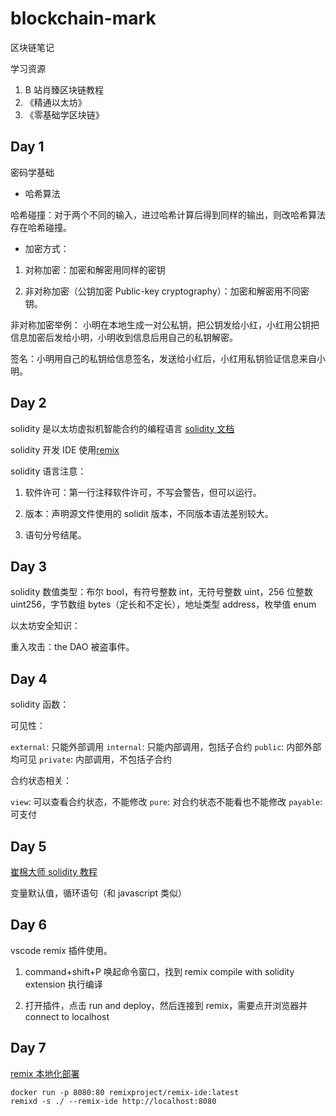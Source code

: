 # blockchain-mark

区块链笔记

学习资源

1. B 站肖臻区块链教程
2. 《精通以太坊》
3. 《零基础学区块链》

## Day 1

密码学基础

- 哈希算法

哈希碰撞：对于两个不同的输入，进过哈希计算后得到同样的输出，则改哈希算法存在哈希碰撞。

- 加密方式：

1. 对称加密：加密和解密用同样的密钥

2. 非对称加密（公钥加密 Public-key cryptography）：加密和解密用不同密钥。

非对称加密举例： 小明在本地生成一对公私钥，把公钥发给小红，小红用公钥把信息加密后发给小明，小明收到信息后用自己的私钥解密。

签名：小明用自己的私钥给信息签名，发送给小红后，小红用私钥验证信息来自小明。

## Day 2

solidity 是以太坊虚拟机智能合约的编程语言
[solidity 文档](https://solidity-cn.readthedocs.io/zh/develop/introduction-to-smart-contracts.html)

solidity 开发 IDE 使用[remix](https://remix.ethereum.org/#optimize=false&runs=200&evmVersion=null&version=soljson-v0.8.7+commit.e28d00a7.js)

solidity 语言注意：

1.  软件许可：第一行注释软件许可，不写会警告，但可以运行。

2.  版本：声明源文件使用的 solidit 版本，不同版本语法差别较大。

3.  语句分号结尾。

## Day 3

solidity 数值类型：布尔 bool，有符号整数 int，无符号整数 uint，256 位整数 uint256，字节数组 bytes（定长和不定长），地址类型 address，枚举值 enum

以太坊安全知识：

重入攻击：the DAO 被盗事件。

## Day 4

solidity 函数：

可见性：

`external`: 只能外部调用
`internal`: 只能内部调用，包括子合约
`public`: 内部外部均可见
`private`: 内部调用，不包括子合约

合约状态相关：

`view`: 可以查看合约状态，不能修改
`pure`: 对合约状态不能看也不能修改
`payable`:可支付

## Day 5

[崔棉大师 solidity 教程](https://space.bilibili.com/286084162/channel/collectiondetail?sid=296410)

变量默认值，循环语句（和 javascript 类似）

## Day 6

vscode remix 插件使用。

1. command+shift+P 唤起命令窗口，找到 remix compile with solidity extension 执行编译

2. 打开插件，点击 run and deploy，然后连接到 remix，需要点开浏览器并 connect to localhost

## Day 7

[remix 本地化部署](https://learnblockchain.cn/article/3426)

```
docker run -p 8080:80 remixproject/remix-ide:latest
remixd -s ./ --remix-ide http://localhost:8080
```
